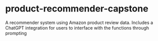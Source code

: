 # product-recommender-capstone
A recommender system using Amazon product review data. Includes a ChatGPT integration for users to interface with the functions through prompting
